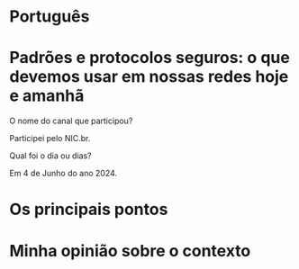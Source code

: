 
# Português

# Padrões e protocolos seguros: o que devemos usar em nossas redes hoje e amanhã

O nome do canal que participou?

Participei pelo NIC.br.

Qual foi o dia ou dias?

Em 4 de Junho do ano 2024.

# Os principais pontos



# Minha opinião sobre o contexto

<p> </p>


